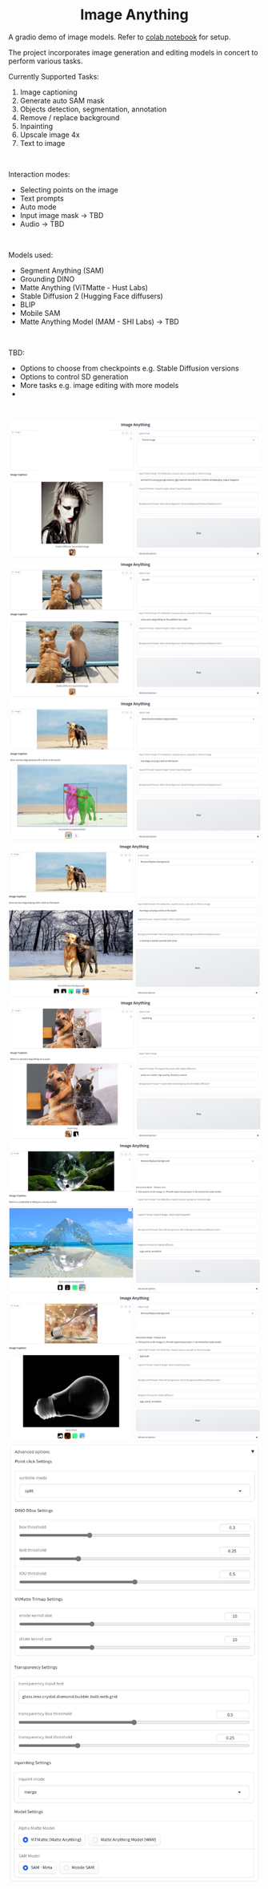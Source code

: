 #  <center>Image Anything
A gradio demo of image models. Refer to [colab notebook](image_anything.ipynb) for setup.

The project incorporates image generation and editing models in concert to perform various tasks.  


Currently Supported Tasks:  
1. Image captioning
2. Generate auto SAM mask
3. Objects detection, segmentation, annotation
4. Remove / replace background
5. Inpainting
6. Upscale image 4x
7. Text to image  
</br>

Interaction modes:
* Selecting points on the image
* Text prompts
* Auto mode
* Input image mask -> TBD
* Audio -> TBD  
</br>

Models used:
* Segment Anything (SAM)
* Grounding DINO
* Matte Anything (ViTMatte - Hust Labs)
* Stable Diffusion 2 (Hugging Face diffusers)
* BLIP
* Mobile SAM
* Matte Anything Model (MAM - SHI Labs) -> TBD  
</br>

TBD: 
* Options to choose from checkpoints e.g. Stable Diffusion versions
* Options to control SD generation
* More tasks e.g. image editing with more models
* 

</br>

![txt2img](assets/text2img.png)
![upscale](assets/upscale.png)
![ann1](assets/ann1.png)
![bg1](assets/bg1.png)
![inpaint](assets/inpaint.png)
![transp1](assets/transp1.png)
![transp2](assets/transp2.png)
![set1](assets/settings1.png) ![set2](assets/settings2.png)

